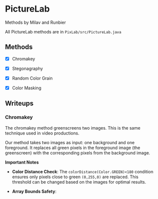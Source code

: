 # PictureLab
Methods by Milav and Runbier

All PictureLab methods are in `PixLab/src/PictureLab.java`

## Methods
* [X] Chromakey
* [X] Stegonagraphy
* [X] Random Color Grain
* [X] Color Masking


## Writeups

### Chromakey
The chromakey method greenscreens two images. This is the same technique used in video productions.

Our method takes two images as input: one background and one foreground. It replaces all green pixels in the foreground image (the greenscreen) with the corresponding pixels from the background image.

**Important Notes**
- **Color Distance Check**: The `colorDistance(Color.GREEN)<180` condition ensures only pixels close to green `(0,255,0)` are replaced. This threshold can be changed based on the images for optimal results.

- **Array Bounds Safety**: 
